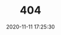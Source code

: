 ---
title: 404
date: 2020-11-11 17:25:30
type: "404"
layout: "404"
description: "Oops～，我崩溃了！找不到你想要的页面 :("
---